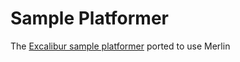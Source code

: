 # Sample Platformer

The [Excalibur sample platformer](https://github.com/excaliburjs/sample-platformer) ported to use Merlin
